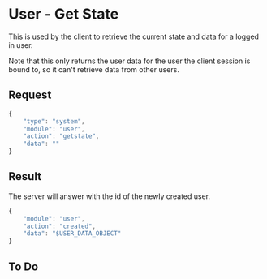 # User - Get State

This is used by the client to retrieve the current state and data for a logged in user.

Note that this only returns the user data for the user the client session is bound to, so it can't retrieve data from other users.

## Request

```javascript
{
	"type": "system",
	"module": "user",
	"action": "getstate",
	"data": ""
}
```

## Result

The server will answer with the id of the newly created user.

```javascript
{
	"module": "user",
	"action": "created",
	"data": "$USER_DATA_OBJECT"
}
```

## To Do

